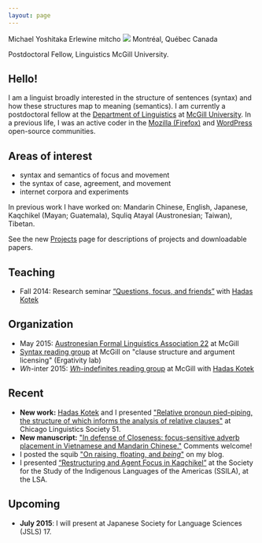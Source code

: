 ```yaml
---
layout: page
---
```

<div class="vcard">
<span class="fn">Michael Yoshitaka Erlewine</span>
<span class="nickname">mitcho</span>
<span class="photo image"><img src="/images/kyoto-270x150.jpg"/></span>
<span class="adr">
	<span class="locality">Montréal</span>,
	<span class="region">Québec</span>
	<span class="country">Canada</span>
</span>

<span class="title">Postdoctoral Fellow, Linguistics</span>
<span class="org">McGill University</span>.
</div>

## Hello!

I am a linguist broadly interested in the structure of sentences (syntax) and how these structures map to meaning (semantics). I am currently a postdoctoral fellow at the [Department of Linguistics](http://www.mcgill.ca/linguistics/department-linguistics) at [McGill University](http://mcgill.ca). In a previous life, I was an active coder in the [Mozilla (Firefox)](http://mozilla.org) and [WordPress](http://wordpress.org) open-source communities.

## Areas of interest

*   syntax and semantics of focus and movement
*   the syntax of case, agreement, and movement
*   internet corpora and experiments

In previous work I have worked on: Mandarin Chinese, English, Japanese, Kaqchikel (Mayan; Guatemala), Squliq Atayal (Austronesian; Taiwan), Tibetan.

See the new [Projects](/projects) page for descriptions of projects and downloadable papers.

## Teaching

*   Fall 2014: Research seminar [&#8220;Questions, focus, and friends&#8221;](http://people.linguistics.mcgill.ca/~michael.erlewine/focus-wh/) with [Hadas Kotek](http://hkotek.com)

## Organization

*	May 2015: [Austronesian Formal Linguistics Association 22](http://lingconf.com/afla22/) at McGill
*	[Syntax reading group](http://ergativity.org) at McGill on "clause structure and argument licensing" (Ergativity lab)
*	*Wh*-inter 2015: [*Wh*-indefinites reading group](http://people.linguistics.mcgill.ca/~michael.erlewine/wh-indefs/) at McGill with [Hadas Kotek](http://hkotek.com)

## Recent

*	**New work:** [Hadas Kotek](http://hkotek.com) and I presented ["Relative pronoun pied-piping, the structure of which informs the analysis of relative clauses"](/research/talk-rppp.html) at Chicago Linguistics Society 51.
*	**New manuscript:** ["In defense of Closeness: focus-sensitive adverb placement in Vietnamese and Mandarin Chinese."](/research/closeness.html) Comments welcome!
*	I posted the squib ["On raising, floating, and *being*"](/blog/floating-raising-being/) on my blog.
*	I presented [&#8220;Restructuring and Agent Focus in Kaqchikel&#8221;](/research/talk-af-restructuring.html) at the Society for the Study of the Indigenous Languages of the Americas (SSILA), at the LSA.

## Upcoming

*	**July 2015**: I will present at Japanese Society for Language Sciences (JSLS) 17.

